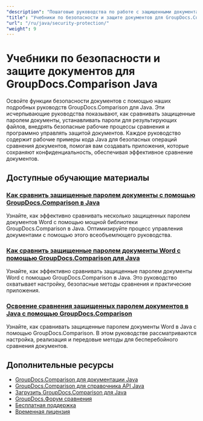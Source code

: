 ```yaml
---
"description": "Пошаговые руководства по работе с защищенными документами и реализации безопасности в результатах сравнения с GroupDocs.Comparison для Java."
"title": "Учебники по безопасности и защите документов для GroupDocs.Comparison Java"
"url": "/ru/java/security-protection/"
"weight": 9
---
```


# Учебники по безопасности и защите документов для GroupDocs.Comparison Java

Освойте функции безопасности документов с помощью наших подробных руководств GroupDocs.Comparison для Java. Эти исчерпывающие руководства показывают, как сравнивать защищенные паролем документы, устанавливать пароли для результирующих файлов, внедрять безопасные рабочие процессы сравнения и программно управлять защитой документов. Каждое руководство содержит рабочие примеры кода Java для безопасных операций сравнения документов, помогая вам создавать приложения, которые сохраняют конфиденциальность, обеспечивая эффективное сравнение документов.

## Доступные обучающие материалы

### [Как сравнить защищенные паролем документы с помощью GroupDocs.Comparison в Java](./compare-protected-docs-groupdocs-comparison-java/)
Узнайте, как эффективно сравнивать несколько защищенных паролем документов Word с помощью мощной библиотеки GroupDocs.Comparison в Java. Оптимизируйте процесс управления документами с помощью этого всеобъемлющего руководства.

### [Как сравнить защищенные паролем документы Word с помощью GroupDocs.Comparison для Java](./compare-password-protected-word-docs-groupdocs-java/)
Узнайте, как эффективно сравнивать защищенные паролем документы Word с помощью GroupDocs.Comparison в Java. Это руководство охватывает настройку, безопасные методы сравнения и практические приложения.

### [Освоение сравнения защищенных паролем документов в Java с помощью GroupDocs.Comparison](./java-groupdocs-compare-password-protected-docs/)
Узнайте, как сравнивать защищенные паролем документы Word в Java с помощью GroupDocs.Comparison. В этом руководстве рассматриваются настройка, реализация и передовые методы для бесперебойного сравнения документов.

## Дополнительные ресурсы

- [GroupDocs.Comparison для документации Java](https://docs.groupdocs.com/comparison/java/)
- [GroupDocs.Comparison для справочника API Java](https://reference.groupdocs.com/comparison/java/)
- [Загрузить GroupDocs.Comparison для Java](https://releases.groupdocs.com/comparison/java/)
- [GroupDocs.Форум сравнения](https://forum.groupdocs.com/c/comparison)
- [Бесплатная поддержка](https://forum.groupdocs.com/)
- [Временная лицензия](https://purchase.groupdocs.com/temporary-license/)